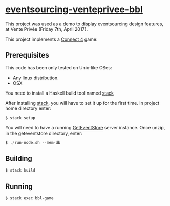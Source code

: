 # [eventsourcing-venteprivee-bbl][]

This project was used as a demo to display eventsourcing design features, at
Vente Privée (Friday 7th, April 2017).

This project implements a [Connect 4][] game:

## Prerequisites

This code has been only tested on Unix-like OSes:

* Any linux distribution.
* OSX

You need to install a Haskell build tool named [stack][]

After installing [stack][], you will have to set it up for the first time. In
project home directory enter:

```sh
$ stack setup
```

You will need to have  a running [GetEventStore][] server instance. Once unzip,
in the geteventstore directory, enter:

```s
$ ./run-node.sh --mem-db
```

## Building

```sh
$ stack build
```

## Running

```sh
$ stack exec bbl-game
```

[eventsourcing-venteprivee-bbl]: https://github.com/githubuser/eventsourcing-venteprivee-bbl

[Connect 4]:
https://en.wikipedia.org/wiki/Connect_Four

[stack]:
https://docs.haskellstack.org/en/stable/README/

[GetEventStore]:
https://geteventstore.com/downloads/